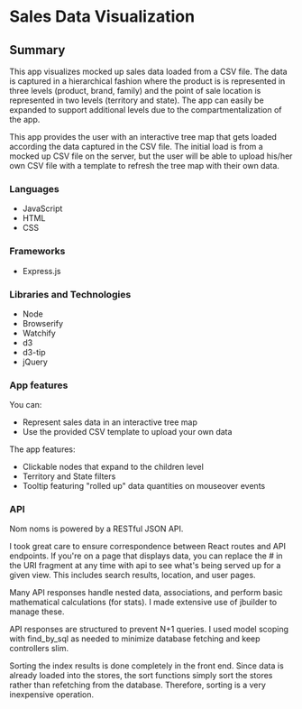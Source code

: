 # Sales Data Visualization

## Summary

This app visualizes mocked up sales data loaded from a CSV file. The data is captured in a hierarchical fashion where the product is is represented in three levels (product, brand, family) and the point of sale location is represented in two levels (territory and state). The app can easily be expanded to support additional levels due to the compartmentalization of the app.

This app provides the user with an interactive tree map that gets loaded according the data captured in the CSV file.  The initial load is from a mocked up CSV file on the server, but the user will be able to upload his/her own CSV file with a template to refresh the tree map with their own data.

### Languages
* JavaScript
* HTML
* CSS

### Frameworks
* Express.js

### Libraries and Technologies
* Node
* Browserify
* Watchify
* d3
* d3-tip
* jQuery

### App features
You can:
- Represent sales data in an interactive tree map
- Use the provided CSV template to upload your own data

The app features:
- Clickable nodes that expand to the children level
- Territory and State filters
- Tooltip featuring "rolled up" data quantities on mouseover events

### API

Nom noms is powered by a RESTful JSON API.

I took great care to ensure correspondence between React routes and API endpoints. If you're on a page that displays data, you can replace the # in the URI fragment at any time with api to see what's being served up for a given view. This includes search results, location, and user pages.

Many API responses handle nested data, associations, and perform basic mathematical calculations (for stats). I made extensive use of jbuilder to manage these.

API responses are structured to prevent N+1 queries. I used model scoping with find_by_sql as needed to minimize database fetching and keep controllers slim.

Sorting the index results is done completely in the front end. Since data is already loaded into the stores, the sort functions simply sort the stores rather than refetching from the database.  Therefore, sorting is a very inexpensive operation.
